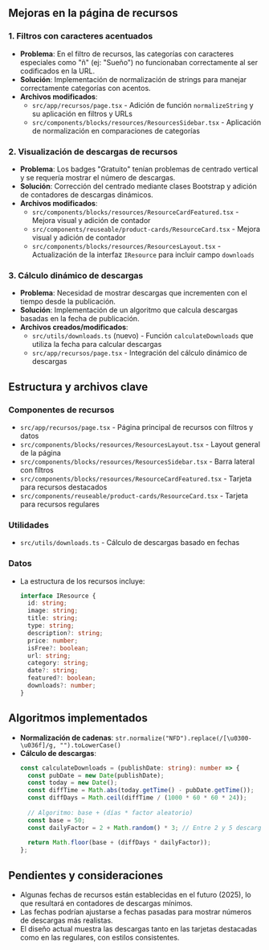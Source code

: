 ## Mejoras en la página de recursos

### 1. Filtros con caracteres acentuados
- **Problema**: En el filtro de recursos, las categorías con caracteres especiales como "ñ" (ej: "Sueño") no funcionaban correctamente al ser codificados en la URL.
- **Solución**: Implementación de normalización de strings para manejar correctamente categorías con acentos.
- **Archivos modificados**:
  - `src/app/recursos/page.tsx` - Adición de función `normalizeString` y su aplicación en filtros y URLs
  - `src/components/blocks/resources/ResourcesSidebar.tsx` - Aplicación de normalización en comparaciones de categorías

### 2. Visualización de descargas de recursos
- **Problema**: Los badges "Gratuito" tenían problemas de centrado vertical y se requería mostrar el número de descargas.
- **Solución**: Corrección del centrado mediante clases Bootstrap y adición de contadores de descargas dinámicos.
- **Archivos modificados**:
  - `src/components/blocks/resources/ResourceCardFeatured.tsx` - Mejora visual y adición de contador
  - `src/components/reuseable/product-cards/ResourceCard.tsx` - Mejora visual y adición de contador
  - `src/components/blocks/resources/ResourcesLayout.tsx` - Actualización de la interfaz `IResource` para incluir campo `downloads`

### 3. Cálculo dinámico de descargas
- **Problema**: Necesidad de mostrar descargas que incrementen con el tiempo desde la publicación.
- **Solución**: Implementación de un algoritmo que calcula descargas basadas en la fecha de publicación.
- **Archivos creados/modificados**:
  - `src/utils/downloads.ts` (nuevo) - Función `calculateDownloads` que utiliza la fecha para calcular descargas
  - `src/app/recursos/page.tsx` - Integración del cálculo dinámico de descargas

## Estructura y archivos clave

### Componentes de recursos
- `src/app/recursos/page.tsx` - Página principal de recursos con filtros y datos
- `src/components/blocks/resources/ResourcesLayout.tsx` - Layout general de la página
- `src/components/blocks/resources/ResourcesSidebar.tsx` - Barra lateral con filtros
- `src/components/blocks/resources/ResourceCardFeatured.tsx` - Tarjeta para recursos destacados
- `src/components/reuseable/product-cards/ResourceCard.tsx` - Tarjeta para recursos regulares

### Utilidades
- `src/utils/downloads.ts` - Cálculo de descargas basado en fechas

### Datos
- La estructura de los recursos incluye:
  ```typescript
  interface IResource {
    id: string;
    image: string;
    title: string;
    type: string;
    description?: string;
    price: number;
    isFree?: boolean;
    url: string;
    category: string;
    date?: string;
    featured?: boolean;
    downloads?: number;
  }
  ```

## Algoritmos implementados
- **Normalización de cadenas**: `str.normalize("NFD").replace(/[\u0300-\u036f]/g, "").toLowerCase()`
- **Cálculo de descargas**: 
  ```typescript
  const calculateDownloads = (publishDate: string): number => {
    const pubDate = new Date(publishDate);
    const today = new Date();
    const diffTime = Math.abs(today.getTime() - pubDate.getTime());
    const diffDays = Math.ceil(diffTime / (1000 * 60 * 60 * 24));
    
    // Algoritmo: base + (días * factor aleatorio)
    const base = 50;
    const dailyFactor = 2 + Math.random() * 3; // Entre 2 y 5 descargas por día
    
    return Math.floor(base + (diffDays * dailyFactor));
  };
  ```

## Pendientes y consideraciones
- Algunas fechas de recursos están establecidas en el futuro (2025), lo que resultará en contadores de descargas mínimos.
- Las fechas podrían ajustarse a fechas pasadas para mostrar números de descargas más realistas.
- El diseño actual muestra las descargas tanto en las tarjetas destacadas como en las regulares, con estilos consistentes.
